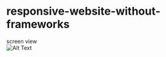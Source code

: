 # responsive-website-without-frameworks

screen view<br>
![Alt Text](https://media.giphy.com/media/l4RgWfltkX7OPGgRKr/giphy.gif)
